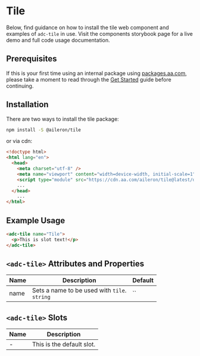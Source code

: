 # Tile

<!--
  `adc-tile` was generated and this content should be expanded upon and a summary should replace this message.

  SUMMARY HERE
-->

Below, find guidance on how to install the tile web component and examples
of `adc-tile` in use. Visit the components storybook page for a live demo and
full code usage documentation.

## Prerequisites

If this is your first time using an internal package using [packages.aa.com](https://packages.aa.com),
please take a moment to read through the [Get Started](https://aileron.aa.com/developing/get-started)
guide before continuing.

## Installation

There are two ways to install the tile package:

```bash
npm install -S @aileron/tile
```

or via cdn:

```html
<!doctype html>
<html lang="en">
  <head>
    <meta charset="utf-8" />
    <meta name="viewport" content="width=device-width, initial-scale=1" />
    <script type="module" src="https://cdn.aa.com/aileron/tile@latest/dist/tile.js"></script>
    ...
  </head>
    ...
</html>
```

## Example Usage

```html
<adc-tile name="Tile">
  <p>This is slot text!</p>
</adc-tile>
```

## `<adc-tile>` Attributes and Properties

|Name|Description|Default|
|----|-----------|-------|
|name|Sets a name to be used with `tile`.<br />`string`|``|

## `<adc-tile>` Slots

|Name|Description|
|----|-----------|
| - | This is the default slot.
